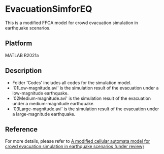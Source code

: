 # EvacuationSimforEQ
This is a modified FFCA model for crowd evacuation simulation in earthquake scenarios.
## Platform
MATLAB R2021a
## Description
* Folder 'Codes' includes all codes for the simulation model.
* '01Low-magnitude.avi' is the simulation result of the evacuation under a low-magnitude earthquake.
* '02Medium-magnitude.avi' is the simulation result of the evacuation under a medium-magnitude earthquake.
* '03Large-magnitude.avi' is the simulation result of the evacuation under a large-magnitude earthquake.

## Reference
For more details, please refer to [A modified cellular automata model for crowd evacuation simulation in earthquake scenarios (under review)](https://www.sciencedirect.com/journal/international-journal-of-disaster-risk-reduction)

